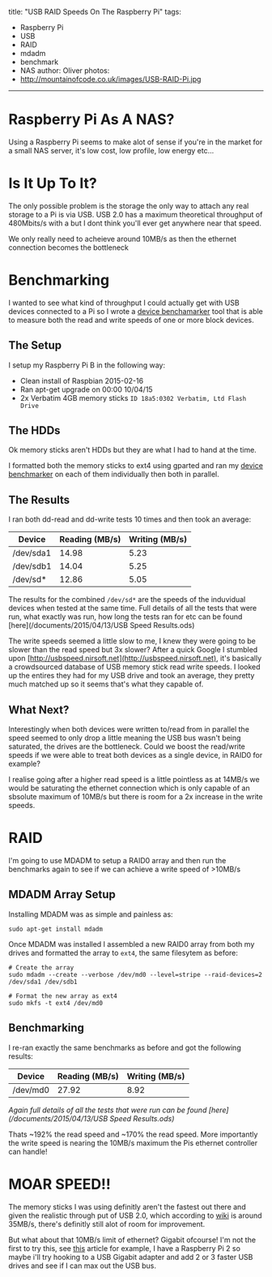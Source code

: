 title: "USB RAID Speeds On The Raspberry Pi"
tags:
- Raspberry Pi
- USB
- RAID
- mdadm
- benchmark
- NAS
author: Oliver
photos:
- http://mountainofcode.co.uk/images/USB-RAID-Pi.jpg
---

# Raspberry Pi As A NAS?

Using a Raspberry Pi seems to make alot of sense if you're in the market for a small NAS server, it's low cost, low profile, low energy etc...

# Is It Up To It?

The only possible problem is the storage the only way to attach any real storage to a Pi is via USB.
USB 2.0 has a maximum theoretical throughput of 480Mbits/s with a but I dont think you'll ever get anywhere near that speed.

We only really need to acheieve around 10MB/s as then the ethernet connection becomes the bottleneck

# Benchmarking

I wanted to see what kind of throughput I could actually get with USB devices connected to a Pi so I wrote a [device benchamarker](https://github.com/moebrowne/device-benchmarker) tool that is able to measure both the read and write speeds of one or more block devices.

<!-- more -->

## The Setup

I setup my Raspberry Pi B in the following  way:

- Clean install of Raspbian 2015-02-16
- Ran apt-get upgrade on 00:00 10/04/15
- 2x Verbatim 4GB memory sticks `ID 18a5:0302 Verbatim, Ltd Flash Drive`

## The HDDs

Ok memory sticks aren't HDDs but they are what I had to hand at the time.

I formatted both the memory sticks to ext4 using gparted and ran my [device benchmarker](https://github.com/moebrowne/device-benchmarker) on each of them individually then both in parallel.

## The Results

I ran both dd-read and dd-write tests 10 times and then took an average:

| Device    | Reading (MB/s) | Writing (MB/s) |
|-----------|----------------|----------------|
| /dev/sda1 | 14.98          | 5.23           |
| /dev/sdb1 | 14.04          | 5.25           |
| /dev/sd*  | 12.86          | 5.05           |

The results for the combined `/dev/sd*` are the speeds of the induvidual devices when tested at the same time.
Full details of all the tests that were run, what exactly was run, how long the tests ran for etc can be found [here](/documents/2015/04/13/USB Speed Results.ods)

The write speeds seemed a little slow to me, I knew they were going to be slower than the read speed but 3x slower? After a quick Google I stumbled upon [http://usbspeed.nirsoft.net](http://usbspeed.nirsoft.net), it's basically a crowdsourced database of USB memory stick read write speeds.
I looked up the entires they had for my USB drive and took an average, they pretty much matched up so it seems that's what they capable of.

## What Next?
Interestingly when both devices were written to/read from in parallel the speed seemed to only drop a little meaning the USB bus wasn't being saturated, the drives are the bottleneck. Could we boost the read/write speeds if we were able to treat both devices as a single device, in RAID0 for example?

I realise going after a higher read speed is a little pointless as at 14MB/s we would be saturating the ethernet connection which is only capable of an sbsolute maximum of 10MB/s but there is room for a 2x increase in the write speeds.

# RAID

I'm going to use MDADM to setup a RAID0 array and then run the benchmarks again to see if we can achieve a write speed of >10MB/s

## MDADM Array Setup

Installing MDADM was as simple and painless as:

    sudo apt-get install mdadm

Once MDADM was installed I assembled a new RAID0 array from both my drives and formatted the array to `ext4`, the same filesytem as before:

    # Create the array
    sudo mdadm --create --verbose /dev/md0 --level=stripe --raid-devices=2 /dev/sda1 /dev/sdb1
    
    # Format the new array as ext4
    sudo mkfs -t ext4 /dev/md0

## Benchmarking

I re-ran exactly the same benchmarks as before and got the following results:

| Device    | Reading (MB/s) | Writing (MB/s) |
|-----------|----------------|----------------|
| /dev/md0  | 27.92          | 8.92           |

*Again full details of all the tests that were run can be found [here](/documents/2015/04/13/USB Speed Results.ods)*

Thats ~192% the read speed and ~170% the read speed.
More importantly the write speed is nearing the 10MB/s maximum the Pis ethernet controller can handle!

# MOAR SPEED!!

The memory sticks I was using definitly aren't the fastest out there and given the realistic through put of USB 2.0, which according to [wiki](http://en.wikipedia.org/wiki/USB#USB_2.0) is around 35MB/s, there's definitly still alot of room for improvement.

But what about that 10MB/s limit of ethernet? Gigabit ofcourse! I'm not the first to try this, see [this](http://www.midwesternmac.com/blogs/jeff-geerling/getting-gigabit-networking) article for example, I have a Raspberry Pi 2 so maybe i'll try hooking to a USB Gigabit adapter and add 2 or 3 faster USB drives and see if I can max out the USB bus.
